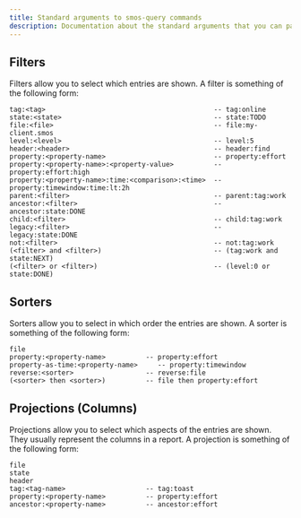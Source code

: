 ```yaml
---
title: Standard arguments to smos-query commands
description: Documentation about the standard arguments that you can pass to multiple of the smos-query commands
---
```


## Filters

Filters allow you to select which entries are shown.
A filter is something of the following form:

``` plain
tag:<tag>                                          -- tag:online
state:<state>                                      -- state:TODO
file:<file>                                        -- file:my-client.smos
level:<level>                                      -- level:5
header:<header>                                    -- header:find
property:<property-name>                           -- property:effort
property:<property-name>:<property-value>          -- property:effort:high
property:<property-name>:time:<comparison>:<time>  -- property:timewindow:time:lt:2h
parent:<filter>                                    -- parent:tag:work
ancestor:<filter>                                  -- ancestor:state:DONE
child:<filter>                                     -- child:tag:work
legacy:<filter>                                    -- legacy:state:DONE
not:<filter>                                       -- not:tag:work
(<filter> and <filter>)                            -- (tag:work and state:NEXT)
(<filter> or <filter>)                             -- (level:0 or state:DONE)
```

## Sorters

Sorters allow you to select in which order the entries are shown.
A sorter is something of the following form:

``` plain
file
property:<property-name>          -- property:effort
property-as-time:<property-name>     -- property:timewindow
reverse:<sorter>                  -- reverse:file
(<sorter> then <sorter>)          -- file then property:effort
```

## Projections (Columns)

Projections allow you to select which aspects of the entries are shown.
They usually represent the columns in a report.
A projection is something of the following form:

``` plain
file
state
header
tag:<tag-name>                    -- tag:toast
property:<property-name>          -- property:effort
ancestor:<property-name>          -- ancestor:effort
```
